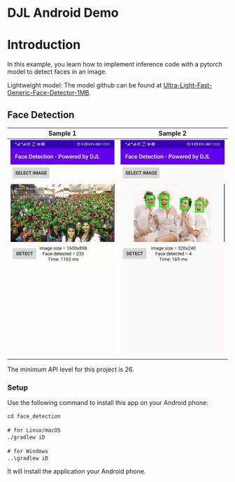 # DJL Android Demo

# Introduction
In this example, you learn how to implement inference code with a pytorch model to detect faces in an image.

Lightweight model:
The model github can be found at [Ultra-Light-Fast-Generic-Face-Detector-1MB](https://github.com/Linzaer/Ultra-Light-Fast-Generic-Face-Detector-1MB).

## Face Detection
Sample 1                     |  Sample 2                     
:-------------------------:|:-------------------------:
![](img/1.jpeg)        |  ![](img/2.jpeg)         


The minimum API level for this project is 26.

### Setup
Use the following command to install this app on your Android phone:

```
cd face_detection

# for Linux/macOS
./gradlew iD

# for Windows
..\gradlew iD
```

It will install the application your Android phone.
